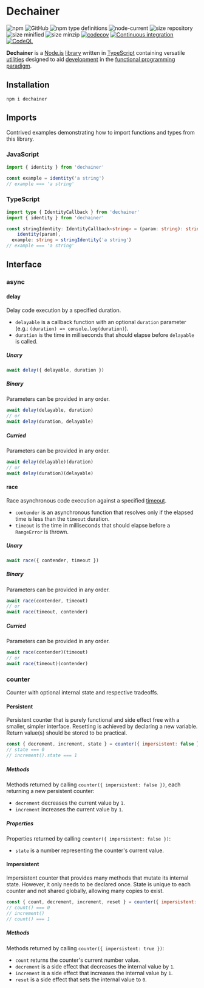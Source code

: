 # Dechainer

![npm](https://img.shields.io/npm/v/dechainer?style=plastic)
![GitHub](https://img.shields.io/github/license/Stassi/dechainer?style=plastic)
![npm type definitions](https://img.shields.io/npm/types/dechainer?style=plastic)
![node-current](https://img.shields.io/node/v/dechainer?style=plastic)
![size repository](https://img.shields.io/github/languages/code-size/Stassi/dechainer?style=plastic)
![size minified](https://img.shields.io/bundlephobia/min/dechainer?style=plastic)
![size minzip ](https://img.shields.io/bundlephobia/minzip/dechainer?style=plastic)
[![codecov](https://codecov.io/gh/Stassi/dechainer/branch/main/graph/badge.svg?token=jnQwb2i7gw)](https://codecov.io/gh/Stassi/dechainer)
[![Continuous integration](https://github.com/Stassi/dechainer/actions/workflows/ci.yml/badge.svg)](https://github.com/Stassi/dechainer/actions/workflows/ci.yml)
[![CodeQL](https://github.com/Stassi/dechainer/actions/workflows/codeql.yml/badge.svg)](https://github.com/Stassi/dechainer/actions/workflows/codeql.yml)

**Dechainer** is a [Node.js](https://en.wikipedia.org/wiki/Node.js) [library](<https://en.wikipedia.org/wiki/Library_(computing)>) written in [TypeScript](https://en.wikipedia.org/wiki/TypeScript) containing versatile [utilities](https://en.wikipedia.org/wiki/Utility_software) designed to aid [development](https://en.wikipedia.org/wiki/Software_development) in the [functional programming paradigm](https://en.wikipedia.org/wiki/Functional_programming).

## Installation

```Shell
npm i dechainer
```

## Imports

Contrived examples demonstrating how to import functions and types from this library.

### JavaScript

```javascript
import { identity } from 'dechainer'

const example = identity('a string')
// example === 'a string'
```

### TypeScript

```typescript
import type { IdentityCallback } from 'dechainer'
import { identity } from 'dechainer'

const stringIdentity: IdentityCallback<string> = (param: string): string =>
    identity(param),
  example: string = stringIdentity('a string')
// example === 'a string'
```

## Interface

### async

#### delay

Delay code execution by a specified duration.

- `delayable` is a callback function with an optional `duration` parameter (e.g.: `(duration) => console.log(duration)`).
- `duration` is the time in milliseconds that should elapse before `delayable` is called.

##### Unary

```javascript
await delay({ delayable, duration })
```

##### Binary

Parameters can be provided in any order.

```javascript
await delay(delayable, duration)
// or
await delay(duration, delayable)
```

##### Curried

Parameters can be provided in any order.

```javascript
await delay(delayable)(duration)
// or
await delay(duration)(delayable)
```

#### race

Race asynchronous code execution against a specified [timeout](<https://en.wikipedia.org/wiki/Timeout_(computing)>).

- `contender` is an asynchronous function that resolves only if the elapsed time is less than the `timeout` duration.
- `timeout` is the time in milliseconds that should elapse before a `RangeError` is thrown.

##### Unary

```javascript
await race({ contender, timeout })
```

##### Binary

Parameters can be provided in any order.

```javascript
await race(contender, timeout)
// or
await race(timeout, contender)
```

##### Curried

Parameters can be provided in any order.

```javascript
await race(contender)(timeout)
// or
await race(timeout)(contender)
```

### counter

Counter with optional internal state and respective tradeoffs.

#### Persistent

Persistent counter that is purely functional and side effect free with a smaller, simpler interface. Resetting is achieved by declaring a new variable. Return value(s) should be stored to be practical.

```javascript
const { decrement, increment, state } = counter({ impersistent: false })
// state === 0
// increment().state === 1
```

##### Methods

Methods returned by calling `counter({ impersistent: false })`, each returning a new persistent counter:

- `decrement` decreases the current value by `1`.
- `increment` increases the current value by `1`.

##### Properties

Properties returned by calling `counter({ impersistent: false })`:

- `state` is a number representing the counter's current value.

#### Impersistent

Impersistent counter that provides many methods that mutate its internal state. However, it only needs to be declared once. State is unique to each counter and not shared globally, allowing many copies to exist.

```javascript
const { count, decrement, increment, reset } = counter({ impersistent: true })
// count() === 0
// increment()
// count() === 1
```

##### Methods

Methods returned by calling `counter({ impersistent: true })`:

- `count` returns the counter's current number value.
- `decrement` is a side effect that decreases the internal value by `1`.
- `increment` is a side effect that increases the internal value by `1`.
- `reset` is a side effect that sets the internal value to `0`.
